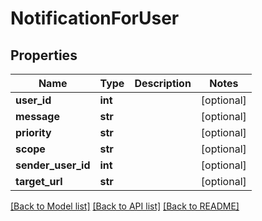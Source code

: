 # NotificationForUser

## Properties
Name | Type | Description | Notes
------------ | ------------- | ------------- | -------------
**user_id** | **int** |  | [optional] 
**message** | **str** |  | [optional] 
**priority** | **str** |  | [optional] 
**scope** | **str** |  | [optional] 
**sender_user_id** | **int** |  | [optional] 
**target_url** | **str** |  | [optional] 

[[Back to Model list]](../README.md#documentation-for-models) [[Back to API list]](../README.md#documentation-for-api-endpoints) [[Back to README]](../README.md)


